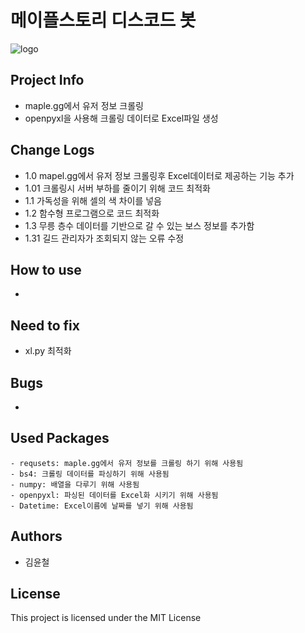 # 메이플스토리 디스코드 봇
![logo](https://ssl.nx.com/s2/game/maplestory/renewal/common/logo.png)
## Project Info
- maple.gg에서 유저 정보 크롤링
- openpyxl을 사용해 크롤링 데이터로 Excel파일 생성
## Change Logs
- 1.0 mapel.gg에서 유저 정보 크롤링후 Excel데이터로 제공하는 기능 추가
- 1.01 크롤링시 서버 부하를 줄이기 위해 코드 최적화
- 1.1 가독성을 위해 셀의 색 차이를 넣음 
- 1.2 함수형 프로그램으로 코드 최적화 
- 1.3 무릉 층수 데이터를 기반으로 갈 수 있는 보스 정보를 추가함
- 1.31 길드 관리자가 조회되지 않는 오류 수정
## How to use
- 
## Need to fix
- xl.py 최적화
## Bugs
- 
## Used Packages
```
- requsets: maple.gg에서 유저 정보를 크롤링 하기 위해 사용됨
- bs4: 크롤링 데이터를 파싱하기 위해 사용됨
- numpy: 배열을 다루기 위해 사용됨
- openpyxl: 파싱된 데이터를 Excel화 시키기 위해 사용됨
- Datetime: Excel이름에 날짜를 넣기 위해 사용됨
```
## Authors
- 김윤철
## License
This project is licensed under the MIT License

